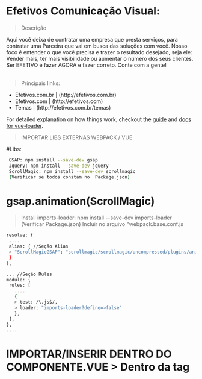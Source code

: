 # Efetivos Comunicação Visual:

> Descrição

<p>
Aqui você deixa de contratar uma empresa que presta serviços, para contratar uma Parceira que vai em busca das soluções com você. Nosso foco é entender o que você precisa e trazer o resultado desejado, seja ele: Vender mais, ter mais visibilidade ou aumentar o número dos seus clientes.
Ser EFETIVO é fazer AGORA e fazer correto.
Conte com a gente!<br><br></p>

> Principais links:
<ul>
    <li>Efetivos.com.br | (http://efetivos.com.br)</li>
    <li>Efetivos.com | (http://efetivos.com)</li>
    <li>Temas | (http://efetivos.com.br/temas)</li>
</ul>






For detailed explanation on how things work, checkout the [guide](http://vuejs-templates.github.io/webpack/) and [docs for vue-loader](http://vuejs.github.io/vue-loader).

> IMPORTAR LIBS EXTERNAS WEBPACK / VUE

#Libs:
``` bash
 GSAP: npm install --save-dev gsap
 Jquery: npm install --save-dev jquery
 ScrollMagic: npm install --save-dev scrollmagic
 (Verificar se todos constam no  Package.json)
 ```

 # gsap.animation(ScrollMagic)
 >Install imports-loader:
 > npm install --save-dev imports-loader (Verificar Package.json)
 > Incluir no arquivo "webpack.base.conf.js
 ``` bash
 resolve: { 
  ....
  alias: { //Seção Alias
  > "ScrollMagicGSAP": "scrollmagic/scrollmagic/uncompressed/plugins/animation.gsap"
  }
},

... //Seção Rules
module: {
  rules: [
    ....
    {
    > test: /\.js$/,
    > loader: "imports-loader?define=>false"
    },
  ],
},
....
 ```

# IMPORTAR/INSERIR DENTRO DO COMPONENTE.VUE > Dentro da tag <script>
 ``` bash
(import { TweenMax, TimelineMax } from 'gsap')
import $ from 'jquery'
import ScrollMagic from 'scrollmagic'
import 'ScrollMagicGSAP'
 ```

# Fazer animações dentro da função:
> export default { mounted(){ ......  }}
 ``` bash
export default { 
    mounted () { 

        //Animação vai aqui

    } //Close Mounted
} //Close Export Defautl

 ```

# TRANSIÇÃO COM ROTAS
> #usar o <router-link> no lugar da tag <a>
 ``` bash
<router-link to="/path"> Home </router-link> 
```

> #dentro da tag export default { .... } //Não de esquecer colocar onComplete:next depois da Timeline ou TweenMax
 ``` bash
beforeRouteLeave(to, from, next) {
    var tlTrans = new TimelineMax({onComplete:next}).fromTo(this.$refs.cross, 2 ,{width: 0}, {width:"100%", ease: Power3.easeIn})
  }
  ```